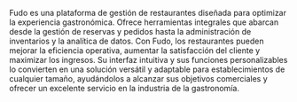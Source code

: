 Fudo es una plataforma de gestión de restaurantes diseñada para optimizar la experiencia gastronómica. Ofrece herramientas integrales que abarcan desde la gestión de reservas y pedidos hasta la administración de inventarios y la analítica de datos. Con Fudo, los restaurantes pueden mejorar la eficiencia operativa, aumentar la satisfacción del cliente y maximizar los ingresos. Su interfaz intuitiva y sus funciones personalizables lo convierten en una solución versátil y adaptable para establecimientos de cualquier tamaño, ayudándolos a alcanzar sus objetivos comerciales y ofrecer un excelente servicio en la industria de la gastronomía.
